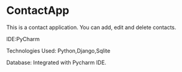 # ContactApp

This is a contact application.
You can add, edit and delete contacts.

IDE:PyCharm

Technologies Used: Python,Django,Sqlite

Database: Integrated with Pycharm IDE.

